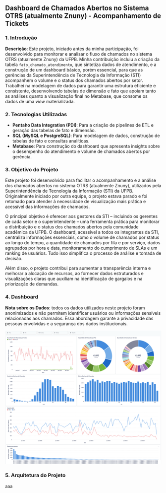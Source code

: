 ## Dashboard de Chamados Abertos no Sistema OTRS (atualmente Znuny) - Acompanhamento de Tickets

### 1. Introdução

**Descrição**: Este projeto, iniciado antes da minha participação, foi desenvolvido para monitorar e analisar o fluxo de chamados no sistema OTRS (atualmente Znuny) da UFPB. Minha contribuição incluiu a criação da tabela `fato_chamado_atendimento`, que sintetiza dados de atendimento, e a construção de um dashboard básico, porém essencial, para que as gerências da Superintendência de Tecnologia da Informação (STI) acompanhem o volume e o status dos chamados abertos por setor. Trabalhei na modelagem de dados para garantir uma estrutura eficiente e consistente, desenvolvendo tabelas de dimensão e fato que apoiam tanto as análises quanto a visualização final no Metabase, que consome os dados de uma *view* materializada. 

### 2. Tecnologias Utilizadas

- **Pentaho Data Integration (PDI)**: Para a criação de pipelines de ETL e geração das tabelas de fato e dimensão.
- **SQL (MySQL e PostgreSQL)**: Para modelagem de dados, construção de tabelas de fato e consultas analíticas.
- **Metabase**: Para construção do dashboard que apresenta insights sobre o desempenho do atendimento e volume de chamados abertos por gerência.

### 3. Objetivo do Projeto
Este projeto foi desenvolvido para facilitar o acompanhamento e a análise dos chamados abertos no sistema OTRS (atualmente Znuny), utilizados pela Superintendência de Tecnologia da Informação (STI) da UFPB. Originalmente iniciado por outra equipe, o projeto estava parado e foi retomado para atender à necessidade de visualização mais prática e acessível das informações de chamados.

O principal objetivo é oferecer aos gestores da STI – incluindo os gerentes de cada setor e o superintendente – uma ferramenta prática para monitorar a distribuição e o status dos chamados abertos pela comunidade acadêmica da UFPB. O dashboard, acessível a todos os integrantes da STI, centraliza informações essenciais, como o volume de chamados por status ao longo do tempo, a quantidade de chamados por fila e por serviço, dados agrupados por hora e data, monitoramento do cumprimento de SLAs e um ranking de usuários. Tudo isso simplifica o processo de análise e tomada de decisão.

Além disso, o projeto contribui para aumentar a transparência interna e melhorar a alocação de recursos, ao fornecer dados estruturados e visualizações claras que auxiliam na identificação de gargalos e na priorização de demandas.

### 4. Dashboard

**Nota sobre os Dados**: todos os dados utilizados neste projeto foram anonimizados e não permitem identificar usuários ou informações sensíveis relacionadas aos chamados. Essa abordagem garante a privacidade das pessoas envolvidas e a segurança dos dados institucionais.

![alt text](https://github.com/cordulaflavio/OTRS-Data-Analytics/blob/main/images/Dashboard-OTRS-STI.png?raw=true)


### 5. Arquitetura do Projeto
aaa
